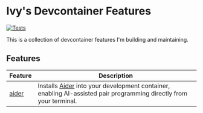 # Ivy's Devcontainer Features

[![Tests](https://github.com/ivy/devcontainer-features/actions/workflows/test.yaml/badge.svg)](https://github.com/ivy/devcontainer-features/actions/workflows/test.yaml)

This is a collection of devcontainer features I'm building and maintaining.

## Features

| Feature | Description |
| ------- | ----------- |
| [aider](src/aider) | Installs [Aider](https://github.com/Aider-AI/aider) into your development container, enabling AI-assisted pair programming directly from your terminal. |